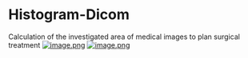 # Histogram-Dicom
Calculation of the investigated area of medical images to plan surgical treatment 
[![image.png](https://s9.postimg.cc/4wejxdbsv/image.png)](https://postimg.cc/image/595y3ju2j/)
[![image.png](https://s9.postimg.cc/aym6nvv3z/image.png)](https://postimg.cc/image/p51xj45yz/)

